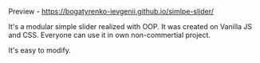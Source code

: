 Preview - https://bogatyrenko-ievgenii.github.io/simlpe-slider/

It's a modular simple slider realized with OOP.
It was created on Vanilla JS and CSS. Everyone can use it in own non-commertial project.

It's easy to modify.
